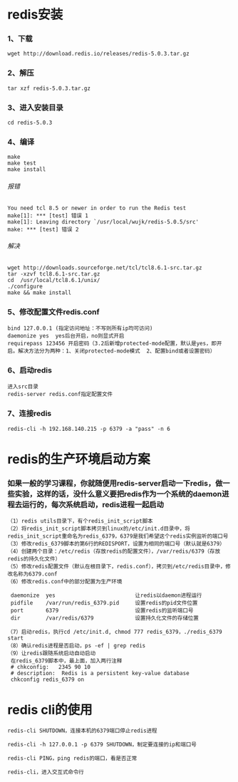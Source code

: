 # redis安装

### 1、下载
    wget http://download.redis.io/releases/redis-5.0.3.tar.gz

### 2、解压
    tar xzf redis-5.0.3.tar.gz

### 3、进入安装目录
    cd redis-5.0.3

### 4、编译
    make
    make test
    make install
###### 报错
    You need tcl 8.5 or newer in order to run the Redis test
    make[1]: *** [test] 错误 1
    make[1]: Leaving directory `/usr/local/wujk/redis-5.0.5/src'
    make: *** [test] 错误 2
###### 解决
    wget http://downloads.sourceforge.net/tcl/tcl8.6.1-src.tar.gz
    tar -xzvf tcl8.6.1-src.tar.gz
    cd  /usr/local/tcl8.6.1/unix/
    ./configure  
    make && make install

### 5、修改配置文件redis.conf
    bind 127.0.0.1 (指定访问地址：不写则所有ip均可访问)
    daemonize yes  yes后台开启，no则显式开启 
    requirepass 123456 开启密码（3.2后新增protected-mode配置，默认是yes，即开启。解决方法分为两种：1、关闭protected-mode模式  2、配置bind或者设置密码）

### 6、启动redis
    进入src目录
    redis-server redis.conf指定配置文件

### 7、连接redis
    redis-cli -h 192.168.140.215 -p 6379 -a "pass" -n 6
    
# redis的生产环境启动方案
###  如果一般的学习课程，你就随便用redis-server启动一下redis，做一些实验，这样的话，没什么意义要把redis作为一个系统的daemon进程去运行的，每次系统启动，redis进程一起启动
    
    （1）redis utils目录下，有个redis_init_script脚本
    （2）将redis_init_script脚本拷贝到linux的/etc/init.d目录中，将redis_init_script重命名为redis_6379，6379是我们希望这个redis实例监听的端口号
    （3）修改redis_6379脚本的第6行的REDISPORT，设置为相同的端口号（默认就是6379）
    （4）创建两个目录：/etc/redis（存放redis的配置文件），/var/redis/6379（存放redis的持久化文件）
    （5）修改redis配置文件（默认在根目录下，redis.conf），拷贝到/etc/redis目录中，修改名称为6379.conf
    （6）修改redis.conf中的部分配置为生产环境
  
     daemonize	yes							让redis以daemon进程运行
     pidfile	/var/run/redis_6379.pid 	设置redis的pid文件位置
     port		6379						设置redis的监听端口号
     dir 		/var/redis/6379				设置持久化文件的存储位置
  
    （7）启动redis，执行cd /etc/init.d, chmod 777 redis_6379，./redis_6379 start
    （8）确认redis进程是否启动，ps -ef | grep redis
    （9）让redis跟随系统启动自动启动
     在redis_6379脚本中，最上面，加入两行注释  
     # chkconfig:   2345 90 10
     # description:  Redis is a persistent key-value database
     chkconfig redis_6379 on
     
# redis cli的使用
      
    redis-cli SHUTDOWN，连接本机的6379端口停止redis进程
  
    redis-cli -h 127.0.0.1 -p 6379 SHUTDOWN，制定要连接的ip和端口号
  
    redis-cli PING，ping redis的端口，看是否正常
  
    redis-cli，进入交互式命令行
	